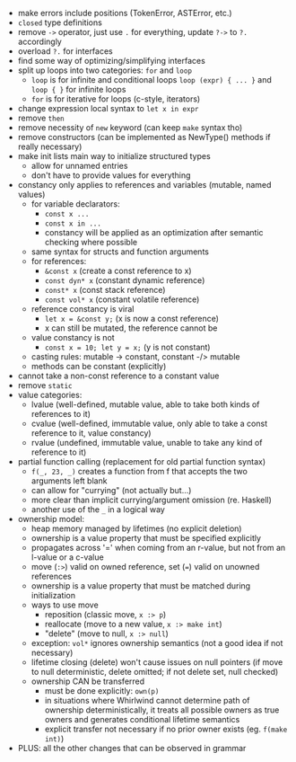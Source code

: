 - make errors include positions (TokenError, ASTError, etc.)
- `closed` type definitions
- remove `->` operator, just use `.` for everything, update `?->` to `?.` accordingly
- overload `?.` for interfaces
- find some way of optimizing/simplifying interfaces
- split up loops into two categories: `for` and `loop` 
  * `loop` is for infinite and conditional loops `loop (expr) { ... }`
    and `loop { }` for infinite loops
  * `for` is for iterative for loops (c-style, iterators)
- change expression local syntax to `let x in expr`
- remove `then`
- remove necessity of `new` keyword (can keep `make` syntax tho)
- remove constructors (can be implemented as NewType() methods if really necessary)
- make init lists main way to initialize structured types
  * allow for unnamed entries
  * don't have to provide values for everything
- constancy only applies to references and variables (mutable, named values)
  * for variable declarators:
    - `const x ...`
    - `const x in ...`
    - constancy will be applied as an optimization after semantic checking
      where possible
  * same syntax for structs and function arguments
  * for references:
    - `&const x` (create a const reference to x)
    - `const dyn* x` (constant dynamic reference)
    - `const* x` (const stack reference)
    - `const vol* x` (constant volatile reference)
  * reference constancy is viral
    - `let x = &const y;` (x is now a const reference)
    - x can still be mutated, the reference cannot be
  * value constancy is not
    - `const x = 10; let y = x;` (y is not constant)
  * casting rules: mutable -> constant, constant -/> mutable
  * methods can be constant (explicitly)
- cannot take a non-const reference to a constant value
- remove `static`
- value categories:
  * lvalue (well-defined, mutable value, able to take both kinds of references to it)
  * cvalue (well-defined, immutable value, only able to take a const reference to it, value constancy)
  * rvalue (undefined, immutable value, unable to take any kind of reference to it)
- partial function calling (replacement for old partial function syntax)
  * `f(_, 23, _)` creates a function from f that accepts the two arguments left blank
  * can allow for "currying" (not actually but...)
  * more clear than implicit currying/argument omission (re. Haskell)
  * another use of the `_` in a logical way
- ownership model:
  * heap memory managed by lifetimes (no explicit deletion)
  * ownership is a value property that must be specified explicitly
  * propagates across '=' when coming from an r-value, but not from an l-value or a c-value
  * move (`:>`) valid on owned reference, set (`=`) valid on unowned references
  * ownership is a value property that must be matched during initialization
  * ways to use move
    - reposition (classic move, `x :> p`)
    - reallocate (move to a new value, `x :> make int`)
    - "delete" (move to null, `x :> null`)
  * exception: `vol*` ignores ownership semantics (not a good idea if not necessary)
  * lifetime closing (delete) won't cause issues on null pointers (if move to null
  deterministic, delete omitted; if not delete set, null checked)
  * ownership CAN be transferred
    - must be done explicitly: `own(p)`
    - in situations where Whirlwind cannot determine path of ownership deterministically,
    it treats all possible owners as true owners and generates conditional lifetime semantics
    - explicit transfer not necessary if no prior owner exists (eg. `f(make int)`)
- PLUS: all the other changes that can be observed in grammar
